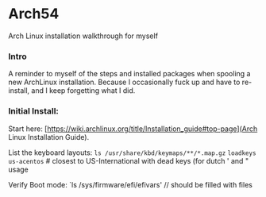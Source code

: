 # Arch54
Arch Linux installation walkthrough for myself

### Intro
A reminder to myself of the steps and installed packages when spooling a new ArchLinux installation.
Because I occasionally fuck up and have to re-install, and I keep forgetting what I did.

### Initial Install:
Start here: [https://wiki.archlinux.org/title/Installation_guide#top-page](Arch Linux Installation Guide).

List the keyboard layouts:
`ls /usr/share/kbd/keymaps/**/*.map.gz`
`loadkeys us-acentos` # closest to US-International with dead keys (for dutch ' and " usage

Verify Boot mode:
`ls /sys/firmware/efi/efivars' // should be filled with files 
